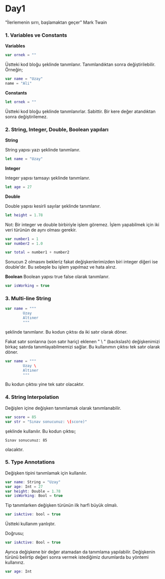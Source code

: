 # Day1
"İlerlemenin sırrı, başlamaktan geçer" Mark Twain
### 1. Variables ve Constants
**Variables**
```swift
var ornek = ""
``` 
Üstteki kod bloğu şeklinde tanımlanır. Tanımlandıktan sonra değiştirilebilir. Örneğin;
```swift
var name = "Uzay"
name = "Ali"
```
**Constants**
```swift
let ornek = ""
```
Üstteki kod bloğu şeklinde tanımlanırlar. Sabittir. Bir kere değer atandıktan sonra değiştirilemez.
### 2. String, Integer, Double, Boolean yapıları
**String** 

 String yapısı yazı şeklinde tanımlanır.
 ```swift
 let name = "Uzay"
 ````
**Integer**

Integer yapısı tamsayı şeklinde tanımlanır. 
```swift
let age = 27
```
**Double**

Double yapısı kesirli sayılar şeklinde tanımlanır.
```swift
let height = 1.78
```
 Not: Bir integer ve double birbiriyle işlem göremez. İşlem yapabilmek için iki veri türünün de aynı olması gerekir.

```swift
var number1 = 1
var number2 = 1.0

var total = number1 + number2 
```

Sonucun 2 olmasını bekleriz fakat değişkenlerimizden biri integer diğeri ise double'dır. Bu sebeple bu işlem yapılmaz ve hata alırız.

**Boolean**
Boolean yapısı true false olarak tanımlanır.
```swift
var isWorking = true
````
### 3. Multi-line String
```swift
var name = """
        Uzay
        Altıner
        """
```
şeklinde tanımlanır. Bu kodun çıktısı da iki satır olarak döner. 

Fakat satır sonlarına (son satır hariç) eklenen  " \ " (backslash) değişkenimizi birkaç satırda tanımlayabilmemizi sağlar. Bu kullanımın çıktısı tek satır olarak döner.
```swift
var name = """
        Uzay \
        Altıner 
        """
```

Bu kodun çıktısı yine tek satır olacaktır.

### 4. String Interpolation
 Değişlen içine değişken tanımlamak olarak tanımlanabilir.
 ```swift
 var score = 85
 var str = "Sınav sonucunuz: \(score)"
 ```
 şeklinde kullanılır. Bu kodun çıktısı;
 ```
 Sınav sonucunuz: 85
 ```
 olacaktır.

 ### 5. Type Annotations
 Değişken tipini tanımlamak için kullanılır. 
 ```swift
 var name: String = "Uzay"
 var age: Int = 27
 var height: Double = 1.78
 var isWorking: Bool = true
 ```

 Tip tanımlarken değişken türünün ilk harfi büyük olmalı. 
 ```swift
 var isActive: bool = true
 ```
 Üstteki kullanım yanlıştır.

 Doğrusu;
 ```swift
 var isActive: Bool = true
 ```

 Ayrıca değişkene bir değer atamadan da tanımlama yapılabilir. Değişkenin türünü belirtip değeri sonra vermek istediğimiz durumlarda bu yöntemi kullanırız.

 ```swift
 var age: Int
 ```